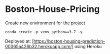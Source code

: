 # Boston-House-Pricing

Create new environment for the project
```
conda create -p venv python==3.7 -y
```

Deployed at: [https://boston-housing-prediction-00065a426b32.herokuapp.com/] using Heroku